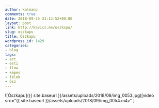 ```yaml
---
author: kalmanp
comments: true
date: 2018-09-25 21:13:52+00:00
layout: post
link: http://kavics.me/oszkapu/
slug: oszkapu
title: Őszkapu
wordpress_id: 1429
categories:
- blog
tags:
- art
- esti
- flow
- képes
- lélek
- ősz
---
```


![Őszkapu]({{ site.baseurl }}/assets/uploads/2018/09/img_0053.jpg)[video src="{{ site.baseurl }}/assets/uploads/2018/09/img_0054.m4v" ]
